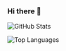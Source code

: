 ### Hi there 👋

<!-- GitHub Stats Card -->
![GitHub Stats](https://github-readme-stats.vercel.app/api?username=Vietokeman&theme=dark&show_icons=true&count_private=true)

<!-- Most Used Languages Card -->
![Top Languages](https://github-readme-stats.vercel.app/api/top-langs/?username=Vietokeman&theme=dark&layout=compact)
